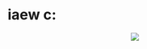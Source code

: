<h1> iaew c: </h1>
<p align="center"><img src="https://github-readme-stats.vercel.app/api?username=marcos10pc&count_private=true&hide_border=true&border_radius=5&show_icons=false&include_all_commits=true&bg_color=50,477bff,e047ff&text_color=ffffff&title_color=ffffff" /> </p>
